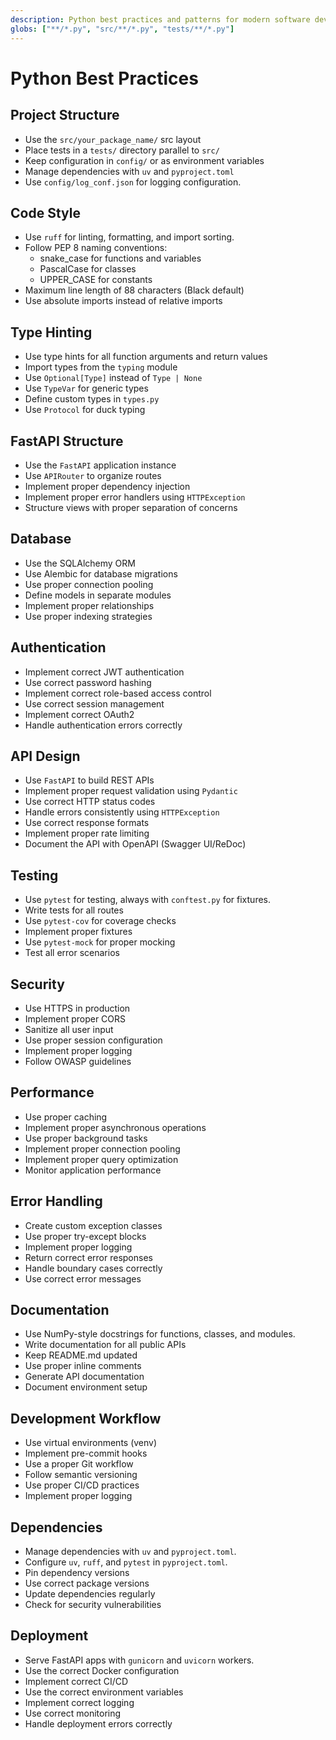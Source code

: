 ```yaml
---
description: Python best practices and patterns for modern software development using FastAPI
globs: ["**/*.py", "src/**/*.py", "tests/**/*.py"]
---
```

# Python Best Practices

## Project Structure
- Use the `src/your_package_name/` src layout
- Place tests in a `tests/` directory parallel to `src/`
- Keep configuration in `config/` or as environment variables
- Manage dependencies with `uv` and `pyproject.toml`
- Use `config/log_conf.json` for logging configuration.

## Code Style
- Use `ruff` for linting, formatting, and import sorting.
- Follow PEP 8 naming conventions:
  - snake_case for functions and variables
  - PascalCase for classes
  - UPPER_CASE for constants
- Maximum line length of 88 characters (Black default)
- Use absolute imports instead of relative imports

## Type Hinting
- Use type hints for all function arguments and return values
- Import types from the `typing` module
- Use `Optional[Type]` instead of `Type | None`
- Use `TypeVar` for generic types
- Define custom types in `types.py`
- Use `Protocol` for duck typing

## FastAPI Structure
- Use the `FastAPI` application instance
- Use `APIRouter` to organize routes
- Implement proper dependency injection
- Implement proper error handlers using `HTTPException`
- Structure views with proper separation of concerns

## Database
- Use the SQLAlchemy ORM
- Use Alembic for database migrations
- Use proper connection pooling
- Define models in separate modules
- Implement proper relationships
- Use proper indexing strategies

## Authentication
- Implement correct JWT authentication
- Use correct password hashing
- Implement correct role-based access control
- Use correct session management
- Implement correct OAuth2
- Handle authentication errors correctly

## API Design
- Use `FastAPI` to build REST APIs
- Implement proper request validation using `Pydantic`
- Use correct HTTP status codes
- Handle errors consistently using `HTTPException`
- Use correct response formats
- Implement proper rate limiting
- Document the API with OpenAPI (Swagger UI/ReDoc)

## Testing
- Use `pytest` for testing, always with `conftest.py` for fixtures.
- Write tests for all routes
- Use `pytest-cov` for coverage checks
- Implement proper fixtures
- Use `pytest-mock` for proper mocking
- Test all error scenarios

## Security
- Use HTTPS in production
- Implement proper CORS
- Sanitize all user input
- Use proper session configuration
- Implement proper logging
- Follow OWASP guidelines

## Performance
- Use proper caching
- Implement proper asynchronous operations
- Use proper background tasks
- Implement proper connection pooling
- Implement proper query optimization
- Monitor application performance

## Error Handling
- Create custom exception classes
- Use proper try-except blocks
- Implement proper logging
- Return correct error responses
- Handle boundary cases correctly
- Use correct error messages

## Documentation
- Use NumPy-style docstrings for functions, classes, and modules.
- Write documentation for all public APIs
- Keep README.md updated
- Use proper inline comments
- Generate API documentation
- Document environment setup

## Development Workflow
- Use virtual environments (venv)
- Implement pre-commit hooks
- Use a proper Git workflow
- Follow semantic versioning
- Use proper CI/CD practices
- Implement proper logging

## Dependencies
- Manage dependencies with `uv` and `pyproject.toml`.
- Configure `uv`, `ruff`, and `pytest` in `pyproject.toml`.
- Pin dependency versions
- Use correct package versions
- Update dependencies regularly
- Check for security vulnerabilities

## Deployment
- Serve FastAPI apps with `gunicorn` and `uvicorn` workers.
- Use the correct Docker configuration
- Implement correct CI/CD
- Use the correct environment variables
- Implement correct logging
- Use correct monitoring
- Handle deployment errors correctly
